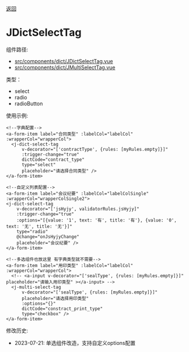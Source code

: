 [返回](../)

# JDictSelectTag

组件路径: 
* [src/components/dict/JDictSelectTag.vue](https://github.com/yoko-murasame/ant-design-vue-jeecg/blob/yoko/src/components/dict/JDictSelectTag.vue)
* [src/components/dict/JMultiSelectTag.vue](https://github.com/yoko-murasame/ant-design-vue-jeecg/blob/yoko/src/components/dict/JMultiSelectTag.vue)

类型：
* select
* radio
* radioButton

使用示例:
```vue
<!--字典配置-->
<a-form-item label="合同类型" :labelCol="labelCol" :wrapperCol="wrapperCol">
  <j-dict-select-tag
      v-decorator="['contractType', {rules: [myRules.empty]}]"
      :trigger-change="true"
      dictCode="contract_type"
      type="select"
      placeholder="请选择合同类型" />
</a-form-item>

<!--自定义列表配置-->
<a-form-item label="会议纪要" :labelCol="labelColSingle" :wrapperCol="wrapperColSingle2">
<j-dict-select-tag
    v-decorator="['jsHyjy', validatorRules.jsHyjy]"
    :trigger-change="true"
    :options="[{value: '1', text: '有', title: '有'}, {value: '0', text: '无', title: '无'}]"
    type="radio"
    @change="onJsHyjyChange"
    placeholder="会议纪要" />
</a-form-item>

<!--多选组件也放这里 有字典类型就不需要-->
<a-form-item label="用印类型" :labelCol="labelCol" :wrapperCol="wrapperCol">
  <!-- <a-input v-decorator="['sealType', {rules: [myRules.empty]}]" placeholder="请输入用印类型" ></a-input> -->
  <j-multi-select-tag
      v-decorator="['sealType', {rules: [myRules.empty]}]"
      placeholder="请选择用印类型"
      :options="{}"
      dictCode="constract_print_type"
      type="checkbox" />
</a-form-item>
```



修改历史:
* 2023-07-21: 单选组件改造，支持自定义options配置
